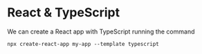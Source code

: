 # React & TypeScript
We can create a React app with TypeScript running the command
~~~
npx create-react-app my-app --template typescript
~~~